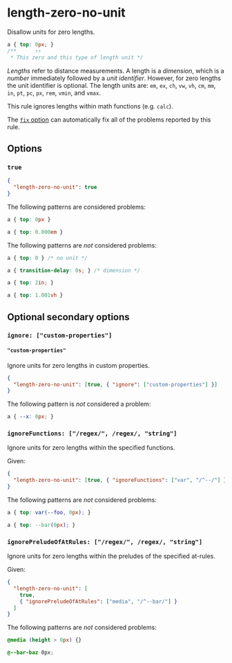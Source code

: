 # length-zero-no-unit

Disallow units for zero lengths.

<!-- prettier-ignore -->
```css
a { top: 0px; }
/**      ↑↑
 * This zero and this type of length unit */
```

_Lengths_ refer to distance measurements. A length is a _dimension_, which is a _number_ immediately followed by a _unit identifier_. However, for zero lengths the unit identifier is optional. The length units are: `em`, `ex`, `ch`, `vw`, `vh`, `cm`, `mm`, `in`, `pt`, `pc`, `px`, `rem`, `vmin`, and `vmax`.

This rule ignores lengths within math functions (e.g. `calc`).

The [`fix` option](../../../docs/user-guide/options.md#fix) can automatically fix all of the problems reported by this rule.

## Options

### `true`

```json
{
  "length-zero-no-unit": true
}
```

The following patterns are considered problems:

<!-- prettier-ignore -->
```css
a { top: 0px }
```

<!-- prettier-ignore -->
```css
a { top: 0.000em }
```

The following patterns are _not_ considered problems:

<!-- prettier-ignore -->
```css
a { top: 0 } /* no unit */
```

<!-- prettier-ignore -->
```css
a { transition-delay: 0s; } /* dimension */
```

<!-- prettier-ignore -->
```css
a { top: 2in; }
```

<!-- prettier-ignore -->
```css
a { top: 1.001vh }
```

## Optional secondary options

### `ignore: ["custom-properties"]`

#### `"custom-properties"`

Ignore units for zero lengths in custom properties.

```json
{
  "length-zero-no-unit": [true, { "ignore": ["custom-properties"] }]
}
```

The following pattern is _not_ considered a problem:

<!-- prettier-ignore -->
```css
a { --x: 0px; }
```

### `ignoreFunctions: ["/regex/", /regex/, "string"]`

Ignore units for zero lengths within the specified functions.

Given:

```json
{
  "length-zero-no-unit": [true, { "ignoreFunctions": ["var", "/^--/"] }]
}
```

The following patterns are _not_ considered problems:

<!-- prettier-ignore -->
```css
a { top: var(--foo, 0px); }
```

<!-- prettier-ignore -->
```css
a { top: --bar(0px); }
```

### `ignorePreludeOfAtRules: ["/regex/", /regex/, "string"]`

Ignore units for zero lengths within the preludes of the specified at-rules.

Given:

```json
{
  "length-zero-no-unit": [
    true,
    { "ignorePreludeOfAtRules": ["media", "/^--bar/"] }
  ]
}
```

The following patterns are _not_ considered problems:

<!-- prettier-ignore -->
```css
@media (height > 0px) {}
```

<!-- prettier-ignore -->
```css
@--bar-baz 0px;
```
